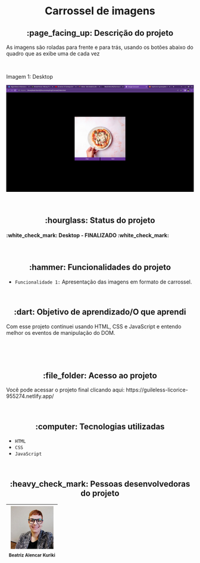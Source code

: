 <h1 align="center"> Carrossel de imagens</h1>

<h2 align="center">:page_facing_up: Descrição do projeto </h2>
<p> As imagens são roladas para frente e para trás, usando os botões abaixo do quadro que as exibe uma de cada vez </p>

<br>

<p>Imagem 1: Desktop</p>
<p align="center"><img src="https://github.com/BeatrizKuriki/Carrossel/blob/main/assets/img/Captura%20de%20tela%20de%202022-11-17%2007-36-45.png" width:1000></p>

<br>
<h2 align="center">:hourglass: Status do projeto </h2>
<h4> :white_check_mark: Desktop - FINALIZADO :white_check_mark: </h4>


<br>
<h2 align="center">:hammer: Funcionalidades do projeto </h2>

- ``Funcionalidade 1:`` Apresentação das imagens em formato de carrossel.

<br>
<h2 align="center"> :dart: Objetivo de aprendizado/O que aprendi </h2>
<p>Com esse projeto continuei usando HTML, CSS e JavaScript e entendo melhor os eventos de manipulação do DOM. </p>

<br>
<br>




<br>
<h2 align="center"> :file_folder: Acesso ao projeto </h2>
<p> Você pode acessar o projeto final clicando aqui: https://guileless-licorice-955274.netlify.app/</p>
<br>
<h2 align="center"> :computer: Tecnologias utilizadas </h2>

- ``HTML``
- ``CSS``
- ``JavaScript``

<br>
<h2 align="center"> :heavy_check_mark: Pessoas desenvolvedoras do projeto </h2>

| <img src="https://github.com/BeatrizKuriki/SistemaEnvioDeEmail/blob/main/assets/beatrizdev.jpg" width=115><br><sub>Beatriz Alencar Kuriki</sub> | 
| :---: |



